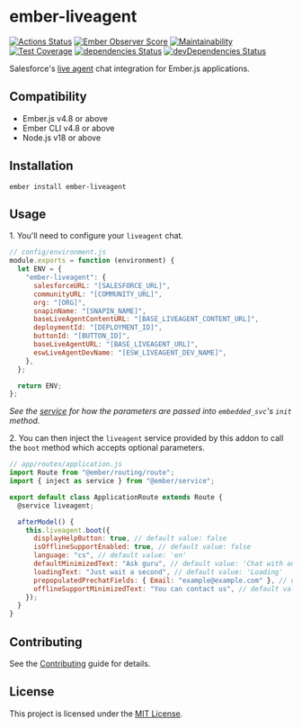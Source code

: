 # ember-liveagent

[![Actions Status](https://github.com/zonkyio/ember-liveagent/workflows/CI/badge.svg)](https://github.com/zonkyio/ember-liveagent/actions)
[![Ember Observer Score](https://emberobserver.com/badges/ember-liveagent.svg)](https://emberobserver.com/addons/ember-liveagent)
[![Maintainability](https://api.codeclimate.com/v1/badges/1f036b2befff3579f2f7/maintainability)](https://codeclimate.com/github/zonkyio/ember-liveagent/maintainability)
[![Test Coverage](https://api.codeclimate.com/v1/badges/1f036b2befff3579f2f7/test_coverage)](https://codeclimate.com/github/zonkyio/ember-liveagent/test_coverage)
[![dependencies Status](https://david-dm.org/zonkyio/ember-liveagent/status.svg)](https://david-dm.org/zonkyio/ember-liveagent)
[![devDependencies Status](https://david-dm.org/zonkyio/ember-liveagent/dev-status.svg)](https://david-dm.org/zonkyio/ember-liveagent?type=dev)

Salesforce's [live agent](https://www.salesforce.com/products/service-cloud/features/live-agent/) chat integration for Ember.js applications.

## Compatibility

- Ember.js v4.8 or above
- Ember CLI v4.8 or above
- Node.js v18 or above

## Installation

```
ember install ember-liveagent
```

## Usage

1\. You'll need to configure your `liveagent` chat.

```javascript
// config/environment.js
module.exports = function (environment) {
  let ENV = {
    "ember-liveagent": {
      salesforceURL: "[SALESFORCE_URL]",
      communityURL: "[COMMUNITY_URL]",
      org: "[ORG]",
      snapinName: "[SNAPIN_NAME]",
      baseLiveAgentContentURL: "[BASE_LIVEAGENT_CONTENT_URL]",
      deploymentId: "[DEPLOYMENT_ID]",
      buttonId: "[BUTTON_ID]",
      baseLiveAgentURL: "[BASE_LIVEAGENT_URL]",
      eswLiveAgentDevName: "[ESW_LIVEAGENT_DEV_NAME]",
    },
  };

  return ENV;
};
```

_See the [service](addon/services/liveagent.js) for how the parameters are passed into `embedded_svc`'s `init` method._

2\. You can then inject the `liveagent` service provided by this addon to call the `boot` method which accepts optional parameters.

```javascript
// app/routes/application.js
import Route from "@ember/routing/route";
import { inject as service } from "@ember/service";

export default class ApplicationRoute extends Route {
  @service liveagent;

  afterModel() {
    this.liveagent.boot({
      displayHelpButton: true, // default value: false
      isOfflineSupportEnabled: true, // default value: false
      language: "cs", // default value: 'en'
      defaultMinimizedText: "Ask guru", // default value: 'Chat with an Expert'
      loadingText: "Just wait a second", // default value: 'Loading'
      prepopulatedPrechatFields: { Email: "example@example.com" }, // default value: {}
      offlineSupportMinimizedText: "You can contact us", // default value: 'Contact Us'
    });
  }
}
```

## Contributing

See the [Contributing](CONTRIBUTING.md) guide for details.

## License

This project is licensed under the [MIT License](LICENSE.md).
